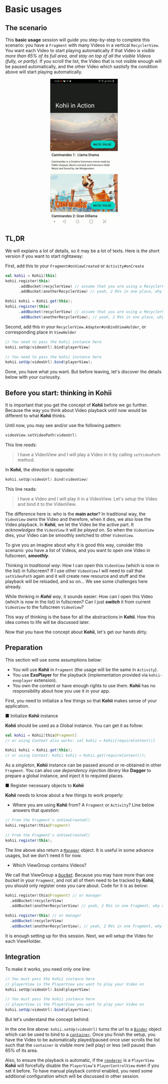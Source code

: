 # Basic usages

## The scenario

This **basic usage** session will guide you step-by-step to complete this scenario: you have a `Fragment` with many Videos in a vertical `RecyclerView`. You want each Video to start playing automatically if that Video is *visible more than 65% of its full area, and stay on top of all the visible Videos (fully, or partly)*. If you scroll the list, the Video that is not visible enough will be paused automatically, and the other Video which sastisfy the condition above will start playing automatically.

<img src="../../art/kohii_demo_2.gif" width="216" style="display: block; margin: 0 auto;"/>

## TL,DR

We will explains a lot of details, so it may be a lot of texts. Here is the short version if you want to start rightaway:

First, add this to your `Fragment#onViewCreated` or `Activity#onCreate`

```Kotlin tab=
val kohii = Kohii[this]
kohii.register(this)
      .addBucket(recyclerView) // assume that you are using a RecyclerView
      .addBucket(anotherRecyclerView) // yeah, 2 RVs in one place, why not.
```

```Java tab=
Kohii kohii = Kohii.get(this);
kohii.register(this)
      .addBucket(recyclerView) // assume that you are using a RecyclerView
      .addBucket(anotherRecyclerView); // yeah, 2 RVs in one place, why not.
```

Second, add this in your `RecyclerView.Adapter#onBindViewHolder`, or corresponding place in `ViewHolder`

```Kotlin tab=
// You need to pass the kohii instance here
kohii.setUp(videoUrl).bind(playerView)
```

```Java tab=
// You need to pass the kohii instance here
kohii.setUp(videoUrl).bind(playerView);
```

Done, you have what you want. But before leaving, let's discover the details below with your curiousity.

## Before you start: thinking in Kohii

It is important that you get the concept of **Kohii** before we go further. Because the way you think about Video playback until now would be different to what **Kohii** thinks.

Until now, you may see and/or use the following pattern:

```Kotlin
videoView.setVideoPath(videoUrl)
```

This line *reads*:

> I have a VideoView and I will play a Video in it by calling `setVideoPath` method.

In **Kohii**, the *direction* is opposite:

```Kotlin
kohii.setUp(videoUrl).bind(videoView)
```

This line reads:

> I have a Video and I will play it in a VideoView. Let's setup the Video and bind it to the VideoView.

The difference here is: who is the **main actor**? In traditional way, the `VideoView` *owns* the Video and therefore, when it dies, we also lose the Video playback. In **Kohii**, we let the Video be the active part. It *acknowledges* the `VideoView` it will *be played* on. So when the `VideoView` dies, your Video can be smoothly switched to other `VideoView`.

To give you an imagine about why it is good this way, consider this scenario: you have a list of Videos, and you want to open one Video in fullscreen, ***smoothly***.

Thinking in _traditional way_: How I can open this `VideoView` (which is now in the list) in fullscreen? If I use other `VideoView` I will need to call that `setVideoPath` again and it will create new resource and stuff and the playback will be reloaded, and so on... We see some challenges here already.

While thinking in _**Kohii** way_, it sounds easier: How can I open this Video (which is now in the list) in fullscreen? Can I just ***switch*** it from current `VideoView` to the fullscreen `VideoView`?

This way of thinking is the base for all the abstractions in **Kohii**. How this idea comes to life will be discussed later.

Now that you have the concept about **Kohii**, let's get our hands dirty.

## Preparation

This section will use some assumptions below:

- You will use **Kohii** in `Fragment` (the usage will be the same in `Activity`).
- You use **ExoPlayer** for the playback (implementation provided via `kohii-exoplayer` extension).
- You own the content or have enough rights to use them. **Kohii** has no responsibility about how you use it in your app.

First, you need to initialize a few things so that **Kohii** makes sense of your application.

■ Initialize **Kohii** instance

**Kohii** should be used as a Global instance. You can get it as follow:

```Kotlin tab=
val kohii = Kohii[this@Fragment]
// or using Context also works: val kohii = Kohii[requireContext()]
```

```Java tab=
Kohii kohii = Kohii.get(this);
// or using Context: Kohii kohii = Kohii.get(requireContext());
```

As a *singleton*, **Kohii** instance can be passed around or re-obtained in other `Fragment`. You can also use *dependency injection library* like **Dagger** to prepare a global instance, and inject it to required places.

■ Register necessary objects to **Kohii**

**Kohii** needs to know about a few things to work properly:

- Where you are using **Kohii** from? A `Fragment` or `Activity`? Line below answers that question:

```Kotlin tab=
// From the Fragment's onViewCreated()
kohii.register(this@Fragment)
```

```Java tab=
// From the Fragment's onViewCreated()
kohii.register(this);
```

The line above also return a [`Manager`](/api/kohii-core/kohii.v1.core/-manager/) object. It is useful in some advance usages, but we don't need it for now.

- Which ViewGroup contains Videos?

We call that ViewGroup a [*bucket*](/customize/terms/#bucket-manager-and-group). Because you may have more than one *bucket* in your `Fragment`, and not all of them need to be tracked by **Kohii**, you should only register ones you care about. Code for it is as below:

```kotlin tab=
kohii.register(this@Fragment) // or manager
  .addBucket(recyclerView)
  .addBucket(anotherRecyclerView) // yeah, 2 RVs in one Fragment, why not.
```

```java tab=
kohii.register(this) // or manager
  .addBucket(recyclerView)
  .addBucket(anotherRecyclerView); // yeah, 2 RVs in one Fragment, why not.
```

It is enough setting up for this session. Next, we will setup the Video for each ViewHolder.

## Integration

To make it works, you need only one line:

```Kotlin tab=
// You must pass the kohii instance here
// playerView is the PlayerView you want to play your Video on
kohii.setUp(videoUrl).bind(playerView)
```

```Java tab=
// You must pass the kohii instance here
// playerView is the PlayerView you want to play your Video on
kohii.setUp(videoUrl).bind(playerView);
```

But let's understand the concept behind:

In the one line above: `kohii.setUp(videoUrl)` turns the url to a [`Binder`](/api/kohii-core/kohii.v1.core/-binder/) object which can be used to bind to a [`container`](../../customize/terms/#renderer-and-container). Once you finish the setup, you have the Video to be automatically played/paused once user scrolls the list such that the `container` is visible more (will play) or less (will pause) than 65% of its area.

Also, to ensure the playback is automatic, if the [`renderer`](../../customize/terms/#renderer-and-container) is a `PlayerView` **Kohii** will forcefully disable the `PlayerView`'s `PlayerControlView` even if you set it before. To have manual playback control enabled, you need some additional configuration which will be discussed in other session.

